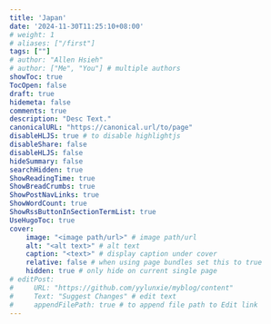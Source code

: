 ```yaml
---
title: 'Japan'
date: '2024-11-30T11:25:10+08:00'
# weight: 1
# aliases: ["/first"]
tags: [""]
# author: "Allen Hsieh"
# author: ["Me", "You"] # multiple authors
showToc: true
TocOpen: false
draft: true
hidemeta: false
comments: true
description: "Desc Text."
canonicalURL: "https://canonical.url/to/page"
disableHLJS: true # to disable highlightjs
disableShare: false
disableHLJS: false
hideSummary: false
searchHidden: true
ShowReadingTime: true
ShowBreadCrumbs: true
ShowPostNavLinks: true
ShowWordCount: true
ShowRssButtonInSectionTermList: true
UseHugoToc: true
cover:
    image: "<image path/url>" # image path/url
    alt: "<alt text>" # alt text
    caption: "<text>" # display caption under cover
    relative: false # when using page bundles set this to true
    hidden: true # only hide on current single page
# editPost:
#     URL: "https://github.com/yylunxie/myblog/content"
#     Text: "Suggest Changes" # edit text
#     appendFilePath: true # to append file path to Edit link
---
```

